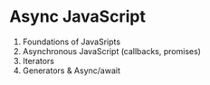 # Async JavaScript

1. Foundations of JavaSripts
2. Asynchronous JavaScript (callbacks, promises)
3. Iterators
4. Generators & Async/await

